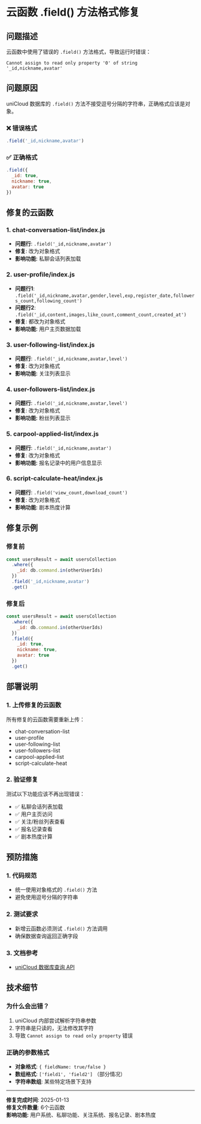 # 云函数 .field() 方法格式修复

## 问题描述

云函数中使用了错误的 `.field()` 方法格式，导致运行时错误：
```
Cannot assign to read only property '0' of string '_id,nickname,avatar'
```

## 问题原因

uniCloud 数据库的 `.field()` 方法不接受逗号分隔的字符串，正确格式应该是对象。

### ❌ 错误格式
```javascript
.field('_id,nickname,avatar')
```

### ✅ 正确格式
```javascript
.field({
  _id: true,
  nickname: true,
  avatar: true
})
```

## 修复的云函数

### 1. chat-conversation-list/index.js
- **问题行**: `.field('_id,nickname,avatar')`
- **修复**: 改为对象格式
- **影响功能**: 私聊会话列表加载

### 2. user-profile/index.js
- **问题行1**: `.field('_id,nickname,avatar,gender,level,exp,register_date,followers_count,following_count')`
- **问题行2**: `.field('_id,content,images,like_count,comment_count,created_at')`
- **修复**: 都改为对象格式
- **影响功能**: 用户主页数据加载

### 3. user-following-list/index.js
- **问题行**: `.field('_id,nickname,avatar,level')`
- **修复**: 改为对象格式
- **影响功能**: 关注列表显示

### 4. user-followers-list/index.js
- **问题行**: `.field('_id,nickname,avatar,level')`
- **修复**: 改为对象格式  
- **影响功能**: 粉丝列表显示

### 5. carpool-applied-list/index.js
- **问题行**: `.field('_id,nickname,avatar')`
- **修复**: 改为对象格式
- **影响功能**: 报名记录中的用户信息显示

### 6. script-calculate-heat/index.js
- **问题行**: `.field('view_count,download_count')`
- **修复**: 改为对象格式
- **影响功能**: 剧本热度计算

## 修复示例

### 修复前
```javascript
const usersResult = await usersCollection
  .where({
    _id: db.command.in(otherUserIds)
  })
  .field('_id,nickname,avatar')
  .get()
```

### 修复后
```javascript
const usersResult = await usersCollection
  .where({
    _id: db.command.in(otherUserIds)
  })
  .field({
    _id: true,
    nickname: true,
    avatar: true
  })
  .get()
```

## 部署说明

### 1. 上传修复的云函数
所有修复的云函数需要重新上传：
- chat-conversation-list
- user-profile
- user-following-list
- user-followers-list  
- carpool-applied-list
- script-calculate-heat

### 2. 验证修复
测试以下功能应该不再出现错误：
- ✅ 私聊会话列表加载
- ✅ 用户主页访问
- ✅ 关注/粉丝列表查看
- ✅ 报名记录查看
- ✅ 剧本热度计算

## 预防措施

### 1. 代码规范
- 统一使用对象格式的 `.field()` 方法
- 避免使用逗号分隔的字符串

### 2. 测试要求
- 新增云函数必须测试 `.field()` 方法调用
- 确保数据查询返回正确字段

### 3. 文档参考
- [uniCloud 数据库查询 API](https://uniapp.dcloud.net.cn/uniCloud/clientdb.html#field)

## 技术细节

### 为什么会出错？
1. uniCloud 内部尝试解析字符串参数
2. 字符串是只读的，无法修改其字符
3. 导致 `Cannot assign to read only property` 错误

### 正确的参数格式
- **对象格式**: `{ fieldName: true/false }`
- **数组格式**: `['field1', 'field2']` （部分情况）
- **字符串数组**: 某些特定场景下支持

---

**修复完成时间**: 2025-01-13  
**修复文件数量**: 6个云函数  
**影响功能**: 用户系统、私聊功能、关注系统、报名记录、剧本热度
